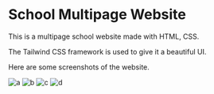 # School Multipage Website

This is a multipage school website made with HTML, CSS.

The Tailwind CSS framework is used to give it a beautiful UI.

Here are some screenshots of the website.

![a]([http://url/to/img.png](https://github.com/anshgoyalevil/Mentorship/blob/main/TMP2022/Ansh%20Goyal/Week-2-Projects/Project-4/view/a.PNG))
![b]([http://url/to/img.png](https://github.com/anshgoyalevil/Mentorship/blob/main/TMP2022/Ansh%20Goyal/Week-2-Projects/Project-4/view/b.PNG))
![c]([http://url/to/img.png](https://github.com/anshgoyalevil/Mentorship/blob/main/TMP2022/Ansh%20Goyal/Week-2-Projects/Project-4/view/c.PNG))
![d]([http://url/to/img.png](https://github.com/anshgoyalevil/Mentorship/blob/main/TMP2022/Ansh%20Goyal/Week-2-Projects/Project-4/view/d.PNG))
